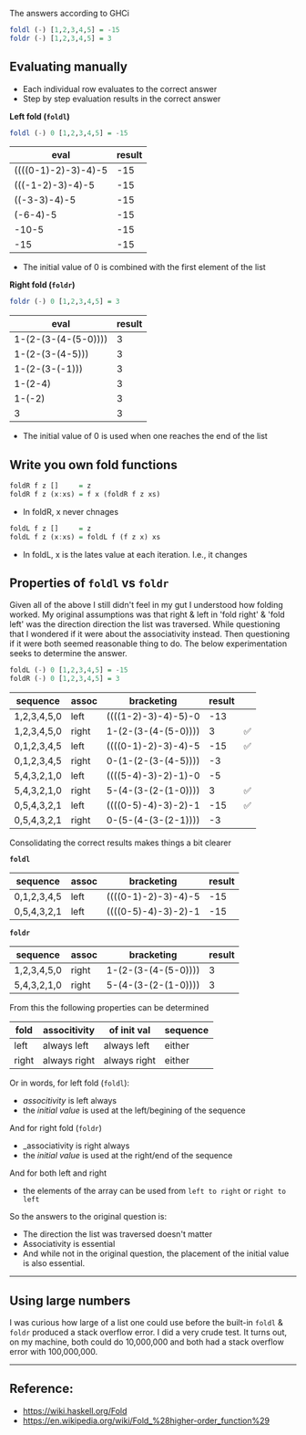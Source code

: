 The answers according to GHCi

```haskell
foldl (-) [1,2,3,4,5] = -15
foldr (-) [1,2,3,4,5] = 3
```

## Evaluating manually

- Each individual row evaluates to the correct answer
- Step by step evaluation results in the correct answer

**Left fold (`foldl`)**

```haskell
foldl (-) 0 [1,2,3,4,5] = -15
```

| eval                | result |
| ------------------- | ------ |
| ((((0-1)-2)-3)-4)-5 | -15    |
| (((-1-2)-3)-4)-5    | -15    |
| ((-3-3)-4)-5        | -15    |
| (-6-4)-5            | -15    |
| -10-5               | -15    |
| -15                 | -15    |

- The initial value of 0 is combined with the first element of the list

**Right fold (`foldr`)**

```haskell
foldr (-) 0 [1,2,3,4,5] = 3
```

| eval                | result |
| ------------------- | ------ |
| 1-(2-(3-(4-(5-0)))) | 3      |
| 1-(2-(3-(4-5)))     | 3      |
| 1-(2-(3-(-1)))      | 3      |
| 1-(2-4)             | 3      |
| 1-(-2)              | 3      |
| 3                   | 3      |

- The initial value of 0 is used when one reaches the end of the list

## Write you own fold functions

```haskell
foldR f z []     = z
foldR f z (x:xs) = f x (foldR f z xs)
```

- In foldR, x never chnages

```haskell
foldL f z []     = z
foldL f z (x:xs) = foldL f (f z x) xs
```

- In foldL, x is the lates value at each iteration. I.e., it changes

## Properties of `foldl` vs `foldr`

Given all of the above I still didn't feel in my gut I understood how folding worked. My original assumptions was that right & left in 'fold right' & 'fold left' was the direction direction the list was traversed. While questioning that I wondered if it were about the associativity instead. Then questioning if it were both seemed reasonable thing to do. The below experimentation seeks to determine the answer.

```haskell
foldL (-) 0 [1,2,3,4,5] = -15
foldR (-) 0 [1,2,3,4,5] = 3
```

| sequence    | assoc | bracketing          | result |     |
| ----------- | ----- | ------------------- | ------ | --- |
| 1,2,3,4,5,0 | left  | ((((1-2)-3)-4)-5)-0 | -13    |     |
| 1,2,3,4,5,0 | right | 1-(2-(3-(4-(5-0)))) | 3      | ✅  |
| 0,1,2,3,4,5 | left  | ((((0-1)-2)-3)-4)-5 | -15    | ✅  |
| 0,1,2,3,4,5 | right | 0-(1-(2-(3-(4-5)))) | -3     |     |
| 5,4,3,2,1,0 | left  | ((((5-4)-3)-2)-1)-0 | -5     |     |
| 5,4,3,2,1,0 | right | 5-(4-(3-(2-(1-0)))) | 3      | ✅  |
| 0,5,4,3,2,1 | left  | ((((0-5)-4)-3)-2)-1 | -15    | ✅  |
| 0,5,4,3,2,1 | right | 0-(5-(4-(3-(2-1)))) | -3     |     |

Consolidating the correct results makes things a bit clearer

**`foldl`**

| sequence    | assoc | bracketing          | result |
| ----------- | ----- | ------------------- | ------ |
| 0,1,2,3,4,5 | left  | ((((0-1)-2)-3)-4)-5 | -15    |
| 0,5,4,3,2,1 | left  | ((((0-5)-4)-3)-2)-1 | -15    |

**`foldr`**

| sequence    | assoc | bracketing          | result |
| ----------- | ----- | ------------------- | ------ |
| 1,2,3,4,5,0 | right | 1-(2-(3-(4-(5-0)))) | 3      |
| 5,4,3,2,1,0 | right | 5-(4-(3-(2-(1-0)))) | 3      |

From this the following properties can be determined

| fold  | associtivity | of init val  | sequence |
| ----- | ------------ | ------------ | -------- |
| left  | always left  | always left  | either   |
| right | always right | always right | either   |

Or in words, for left fold (`foldl`):

- _associtivity_ is left always
- the _initial value_ is used at the left/begining of the sequence

And for right fold (`foldr`)

- \_associativity is right always
- the _initial value_ is used at the right/end of the sequence

And for both left and right

- the elements of the array can be used from `left to right` or `right to left`

So the answers to the original question is:

- The direction the list was traversed doesn't matter
- Associativity is essential
- And while not in the original question, the placement of the initial value is also essential.


---

## Using large numbers

I was curious how large of a list one could use before the built-in `foldl` & `foldr` produced a stack overflow error. I did a very crude test. It turns out, on my machine, both could do 10,000,000 and both had a stack overflow error with 100,000,000.



---

## Reference:

- https://wiki.haskell.org/Fold
- https://en.wikipedia.org/wiki/Fold_%28higher-order_function%29
